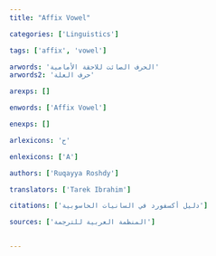 ```yaml
---
title: "Affix Vowel"

categories: ['Linguistics']

tags: ['affix', 'vowel']

arwords: 'الحرف الصائت للاحقة الأمامية'
arwords2: 'حرف العلة'

arexps: []

enwords: ['Affix Vowel']

enexps: []

arlexicons: 'ح'

enlexicons: ['A']

authors: ['Ruqayya Roshdy']

translators: ['Tarek Ibrahim']

citations: ['دليل أكسفورد في السانيات الحاسوبية']

sources: ['المنظمة العربية للترجمة']


---
```

